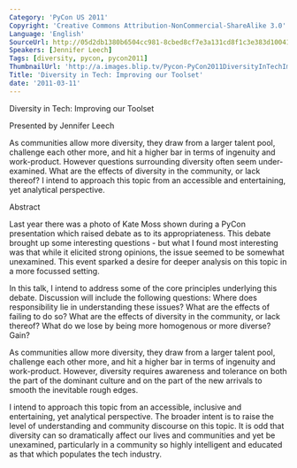 ```yaml
---
Category: 'PyCon US 2011'
Copyright: 'Creative Commons Attribution-NonCommercial-ShareAlike 3.0'
Language: 'English'
SourceUrl: http://05d2db1380b6504cc981-8cbed8cf7e3a131cd8f1c3e383d10041.r93.cf2.rackcdn.com/pycon-us-2011/374_diversity-in-tech-improving-our-toolset.mp4
Speakers: [Jennifer Leech]
Tags: [diversity, pycon, pycon2011]
ThumbnailUrl: 'http://a.images.blip.tv/Pycon-PyCon2011DiversityInTechImprovingOurToolset347.png'
Title: 'Diversity in Tech: Improving our Toolset'
date: '2011-03-11'
---
```

Diversity in Tech: Improving our Toolset

Presented by Jennifer Leech

As communities allow more diversity, they draw from a larger talent pool,
challenge each other more, and hit a higher bar in terms of ingenuity and
work-product. However questions surrounding diversity often seem under-
examined. What are the effects of diversity in the community, or lack thereof?
I intend to approach this topic from an accessible and entertaining, yet
analytical perspective.

Abstract

Last year there was a photo of Kate Moss shown during a PyCon presentation
which raised debate as to its appropriateness. This debate brought up some
interesting questions - but what I found most interesting was that while it
elicited strong opinions, the issue seemed to be somewhat unexamined. This
event sparked a desire for deeper analysis on this topic in a more focussed
setting.

In this talk, I intend to address some of the core principles underlying this
debate. Discussion will include the following questions: Where does
responsibility lie in understanding these issues? What are the effects of
failing to do so? What are the effects of diversity in the community, or lack
thereof? What do we lose by being more homogenous or more diverse? Gain?

As communities allow more diversity, they draw from a larger talent pool,
challenge each other more, and hit a higher bar in terms of ingenuity and
work-product. However, diversity requires awareness and tolerance on both the
part of the dominant culture and on the part of the new arrivals to smooth the
inevitable rough edges.

I intend to approach this topic from an accessible, inclusive and
entertaining, yet analytical perspective. The broader intent is to raise the
level of understanding and community discourse on this topic. It is odd that
diversity can so dramatically affect our lives and communities and yet be
unexamined, particularly in a community so highly intelligent and educated as
that which populates the tech industry.

